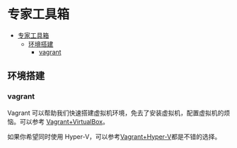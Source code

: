 # 专家工具箱

- [专家工具箱](#专家工具箱)
  - [环境搭建](#环境搭建)
    - [vagrant](#vagrant)

## 环境搭建

### vagrant

Vagrant 可以帮助我们快速搭建虚拟机环境，免去了安装虚拟机，配置虚拟机的烦恼。可以参考 [Vagrant+VirtualBox](./create-vms-with-vagrant-and-virtualgox.md)。

如果你希望同时使用 Hyper-V，可以参考[Vagrant+Hyper-V](http://yylives.cc/2021/08/10/create-vm-with-hyperv-and-vagrant/)都是不错的选择。